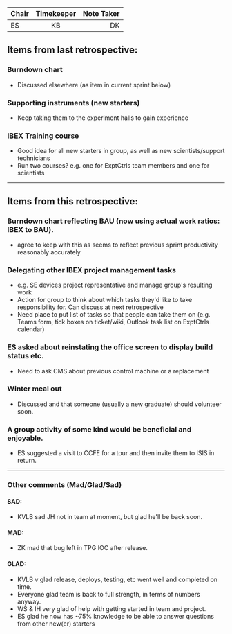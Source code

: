 | Chair      | Timekeeper | Note Taker |
| :--------   | :---------: | ----------: |
| ES | KB | DK |

## Items from last retrospective:

### Burndown chart
- Discussed elsewhere (as item in current sprint below)

### Supporting instruments (new starters)
- Keep taking them to the experiment halls to gain experience

### IBEX Training course
- Good idea for all new starters in group, as well as new scientists/support technicians
- Run two courses? e.g. one for ExptCtrls team members and one for scientists

***

## Items from this retrospective:

### Burndown chart reflecting BAU (now using actual work ratios: IBEX to BAU).
- agree to keep with this as seems to reflect previous sprint productivity reasonably accurately

### Delegating other IBEX project management tasks
- e.g. SE devices project representative and manage group's resulting work
- Action for group to think about which tasks they'd like to take responsibility for.  Can discuss at next retrospective
- Need place to put list of tasks so that people can take them on (e.g. Teams form, tick boxes on ticket/wiki, Outlook task list on ExptCtrls calendar)

### ES asked about reinstating the office screen to display build status etc.
- Need to ask CMS about previous control machine or a replacement

### Winter meal out
- Discussed and that someone (usually a new graduate) should volunteer soon.

### A group activity of some kind would be beneficial and enjoyable.
- ES suggested a visit to CCFE for a tour and then invite them to ISIS in return.


***

### Other comments (Mad/Glad/Sad)
#### SAD:
- KVLB sad JH not in team at moment, but glad he'll be back soon.

#### MAD: 
- ZK mad that bug left in TPG IOC after release.

#### GLAD:
- KVLB v glad release, deploys, testing, etc went well and completed on time.
- Everyone glad team is back to full strength, in terms of numbers anyway.
- WS & IH very glad of help with getting started in team and project.
- ES glad he now has ~75% knowledge to be able to answer questions from other new(er) starters
